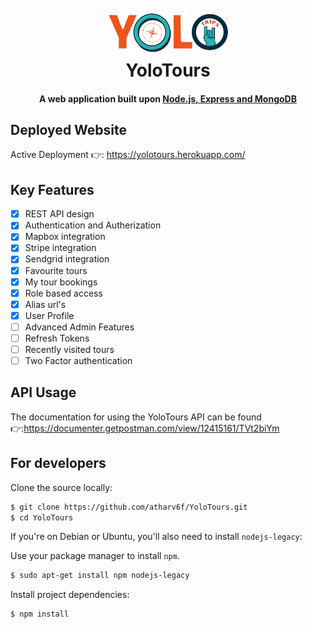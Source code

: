 <h1 align="center">
  <br>
  <a href="https://yolotours.herokuapp.com/"><img src="https://github.com/atharv6f/YoloTours/blob/master/public/img/YoloTousLogo2.png" alt="YoloTours" width="200"></a>
  <br>
  YoloTours
  <br>
</h1>

<h4 align="center">A web application built upon <a href="https://nodejs.org/en/" target="_blank">Node.js, Express and MongoDB</a></h4>

## Deployed Website 
Active Deployment 👉: https://yolotours.herokuapp.com/

## Key Features
- [x] REST API design
- [x] Authentication and Autherization
- [x] Mapbox integration
- [x] Stripe integration
- [x] Sendgrid integration
- [x] Favourite tours
- [x] My tour bookings
- [x] Role based access
- [x] Alias url's
- [x] User Profile
- [ ] Advanced Admin Features
- [ ] Refresh Tokens 
- [ ] Recently visited tours
- [ ] Two Factor authentication

## API Usage 
The documentation for using the YoloTours API can be found 👉:https://documenter.getpostman.com/view/12415161/TVt2biYm

## For developers
Clone the source locally:

```sh
$ git clone https://github.com/atharv6f/YoloTours.git
$ cd YoloTours
```
If you're on Debian or Ubuntu, you'll also need to install
`nodejs-legacy`:

Use your package manager to install `npm`.

```sh
$ sudo apt-get install npm nodejs-legacy
```

Install project dependencies:

```sh
$ npm install
```





